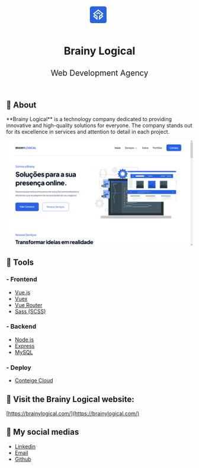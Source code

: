 <div align="center" style="padding-top: 20px;">
  <img src="./assets/logo-icon-white-brainy-logical-68x68.png" style="width: 45px; height: 45px; margin-right: 8px;">
  <h1 style="margin-bottom: 0; padding: 16px 0 0 0; border-bottom:none;">Brainy Logical</h1>
  <h2 style="padding: 0 0 32px 0; font-weight:normal;">Web Development Agency</h2>
</div>

<h2 style="border-bottom:none;">📘 About</h2>

<p>
**Brainy Logical** is a technology company dedicated to providing innovative and high-quality solutions for everyone. The company stands out for its excellence in services and attention to detail in each project.
</p>

<img src="./assets/brainy-logical-image-hero-home.png">

<h2 style="border-bottom:none;">🔨 Tools</h2>

<h3>- Frontend</h3>

- [Vue.js](https://vuejs.org/)
- [Vuex](https://vuex.vuejs.org/)
- [Vue Router](https://router.vuejs.org/)
- [Sass (SCSS)](https://sass-lang.com/)

<h3>- Backend</h3>

- [Node.js](https://nodejs.org/en)
- [Express](https://expressjs.com/)
- [MySQL](https://www.mysql.com/)

<h3>- Deploy</h3>

- [Conteige Cloud](https://conteige.cloud/)

<h2 style="border-bottom:none;">🔵 Visit the Brainy Logical website:</h2>

[https://brainylogical.com/](https://brainylogical.com/)

<h2>📩 My social medias</h2>

- [Linkedin](https://www.linkedin.com/in/gregorydom/)
- [Email](gregory_dom@hotmail.com)
- [Github](https://github.com/gregdom)
